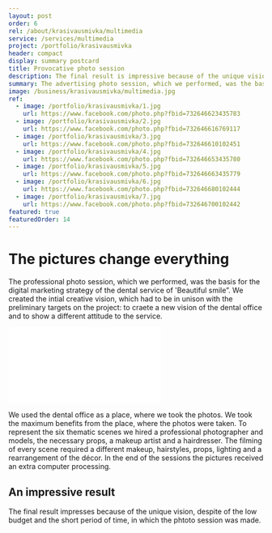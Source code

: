 ```yaml
---
layout: post
order: 6
rel: /about/krasivausmivka/multimedia
service: /services/multimedia
project: /portfolio/krasivausmivka
header: compact
display: summary postcard
title: Provocative photo session
description: The final result is impressive because of the unique vision, despite of the low budget and the short period of time, in which the phtoto session was made. 
summary: The advertising photo session, which we performed, was the basis of the digital marketing strategy of the dental service of 'Beautiful smile”. We created the intial creative vision, which had to be in unison with the preliminary targets on the project: to craete a new vision of the dental office and to show a different attitude to the service. 
image: /business/krasivausmivka/multimedia.jpg
ref:
  - image: /portfolio/krasivausmivka/1.jpg
    url: https://www.facebook.com/photo.php?fbid=732646623435783
  - image: /portfolio/krasivausmivka/2.jpg
    url: https://www.facebook.com/photo.php?fbid=732646616769117
  - image: /portfolio/krasivausmivka/3.jpg
    url: https://www.facebook.com/photo.php?fbid=732646610102451
  - image: /portfolio/krasivausmivka/4.jpg
    url: https://www.facebook.com/photo.php?fbid=732646653435780
  - image: /portfolio/krasivausmivka/5.jpg
    url: https://www.facebook.com/photo.php?fbid=732646663435779
  - image: /portfolio/krasivausmivka/6.jpg
    url: https://www.facebook.com/photo.php?fbid=732646680102444
  - image: /portfolio/krasivausmivka/7.jpg
    url: https://www.facebook.com/photo.php?fbid=732646700102442
featured: true
featuredOrder: 14
---
```

# The pictures change everything
The professional photo session, which we  performed, was the basis for the digital marketing strategy of the dental service of 'Beautiful smile”. We created the intial creative vision, which had to be in unison with the preliminary targets on the project: to craete a new vision of the dental office and to show a different attitude to the service. 

<iframe  data-aspect="0.5625" src="//www.youtube.com/embed/HXBwSjhIM1s?rel=0" frameborder="0" allowfullscreen></iframe>

We used the dental office as a place, where we took the photos. We took the maximum benefits from the place, where the photos were taken. To represent the six thematic scenes we hired a professional photographer and models, the necessary props, a makeup artist and a hairdresser. The filming of every scene required a different makeup, hairstyles, props, lighting and a rearrangement of the décor. In the end of the sessions the pictures received an extra computer processing.

## An impressive result
The final result impresses because of the unique vision, despite of the low budget and the short period of time, in which the phtoto session was made.